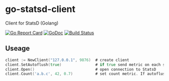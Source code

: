 # go-statsd-client

Client for StatsD (Golang)

[![Go Report Card](https://goreportcard.com/badge/github.com/sokil/go-statsd-client)](https://goreportcard.com/report/github.com/sokil/go-statsd-client)
[![GoDoc](https://godoc.org/github.com/sokil/go-statsd-client?status.svg)](https://godoc.org/github.com/sokil/go-statsd-client)
[![Build Status](https://travis-ci.org/sokil/go-statsd-client.svg?branch=master)](https://travis-ci.org/sokil/go-statsd-client)

## Useage

```go
client := NewClient("127.0.0.1", 9876)  # create client
client.SetAutoflush(true)               # if true send metric on each set
client.Open()                           # open connection to StatsD
client.Count('a.b.c', 42, 0.7)          # set count metric. If autoflush enabled, then send to statsd
```
